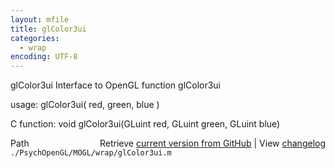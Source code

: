 ```yaml
---
layout: mfile
title: glColor3ui
categories:
  - wrap
encoding: UTF-8
---
```


glColor3ui  Interface to OpenGL function glColor3ui  

usage:  glColor3ui( red, green, blue )  

C function:  void glColor3ui(GLuint red, GLuint green, GLuint blue)  


<div class="code_header" style="text-align:right;">
  <span style="float:left;">Path&nbsp;&nbsp;</span> <span class="counter">Retrieve <a href=
  "https://raw.github.com/Psychtoolbox-3/Psychtoolbox-3/beta/./PsychOpenGL/MOGL/wrap/glColor3ui.m">current version from GitHub</a> | View <a href=
  "https://github.com/Psychtoolbox-3/Psychtoolbox-3/commits/beta/./PsychOpenGL/MOGL/wrap/glColor3ui.m">changelog</a></span>
</div>
<div class="code">
  <code>./PsychOpenGL/MOGL/wrap/glColor3ui.m</code>
</div>

